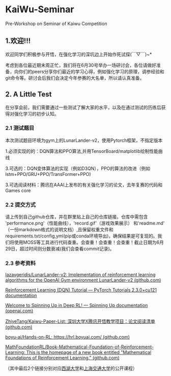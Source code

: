 # KaiWu-Seminar

Pre-Workshop on Seminar of Kaiwu Competition

## 1.欢迎!!!

欢迎同学们积极参与开悟，在强化学习的深坑边上开始作死试探(￣▽￣)~*

考虑到各位最近期末周正忙，我们将在6月30号举办一场研讨会，各位请做好准备，向你们的peers分享你们最近的学习心得，例如强化学习的原理，调参经验和git命令等。研讨会后我们会决定今年参赛的大名单，所以请认真准备。

## 2. A Little Test

在分享会前，我们需要通过一些测试了解大家的水平，以及在通过测试的历练后获得对强化学习的初步认知。

### 2.1 测试题目

本次测试题目环境为gym上的LunarLander-v2，使用Pytorch框架，不指定版本

1.必须实现的的：DQN算法和PPO算法,并用TensorBoard/matplotlib绘制性能曲线

3.可选的：DQN变体算法的实现（例如D3QN），PPO的算法的改进（例如 lstm+PPO/GRU+PPO/TransFormer+PPO)

3.可选阅读材料：腾讯在AAAI上发布的有关强化学习的论文，去年复赛的代码和Games core

### 2.2 提交方式

请上传到自己github仓库，并在群里贴上自己的仓库链接。仓库中需包含  'performance.png'（性能曲线），'record.gif'（游戏效果展示） 和'readme.md' （一份markdown格式的说明文档）,且保留权重文件和requirements.txt/config,yml(pip或conda环境导出)，确保结果是可复现的。我们将使用MOSS等工具进行代码查重。会查重！会查重！会查重！截止日期为6月29日，超过时间则分数衰减(我们会查看commit记录)。

### 2.3 参考资料

[lazavgeridis/LunarLander-v2: Implementation of reinforcement learning algorithms for the OpenAI Gym environment LunarLander-v2 (github.com)](https://github.com/lazavgeridis/LunarLander-v2)

[Reinforcement Learning (DQN) Tutorial — PyTorch Tutorials 2.3.0+cu121 documentation](https://pytorch.org/tutorials/intermediate/reinforcement_q_learning.html)

[Welcome to Spinning Up in Deep RL! — Spinning Up documentation (openai.com)](https://spinningup.openai.com/en/latest/)

[ZhiyeTang/Kaiwu-Paper-List: 深圳大学X腾讯开悟教学项目：论文阅读清单 (github.com)](https://github.com/ZhiyeTang/Kaiwu-Paper-List)

[boyu-ai/Hands-on-RL: https://hrl.boyuai.com/ (github.com)](https://github.com/boyu-ai/Hands-on-RL)

[MathFoundationRL/Book-Mathematical-Foundation-of-Reinforcement-Learning: This is the homepage of a new book entitled &#34;Mathematical Foundations of Reinforcement Learning.&#34; (github.com)](https://github.com/MathFoundationRL/Book-Mathematical-Foundation-of-Reinforcement-Learning)

（其中最后2个链接分别对应[西湖大学](https://www.bilibili.com/video/BV1sd4y167NS/?vd_source=36094f29bf65fe88d0802302e377b8a2)和[上海交通大学](https://www.boyuai.com/elites/course/xVqhU42F5IDky94x)的公开课程）
